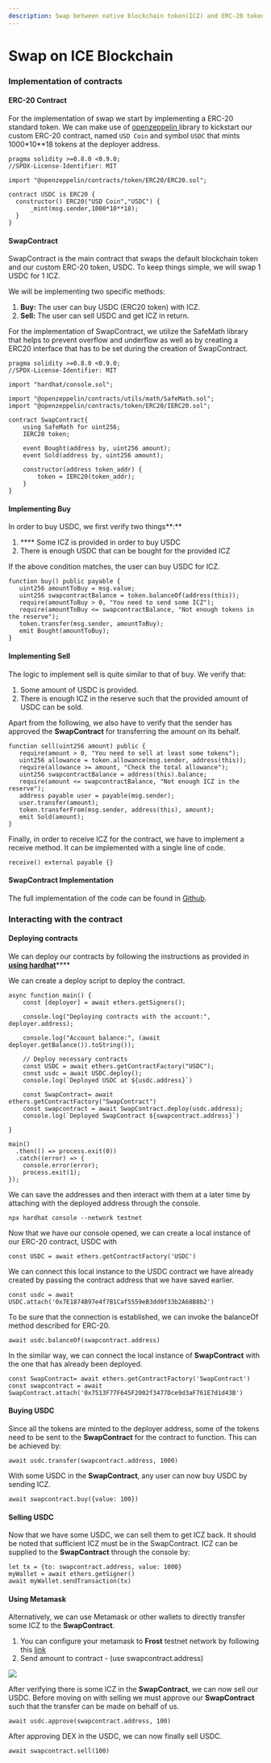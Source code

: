 ```yaml
---
description: Swap between native blockchain token(ICZ) and ERC-20 token.
---
```


# Swap on ICE Blockchain

### Implementation of contracts

#### **ERC-20 Contract**

For the implementation of swap we start by implementing a ERC-20 standard token. We can make use of [openzeppelin ](https://github.com/OpenZeppelin/openzeppelin-contracts)library to kickstart our custom ERC-20 contract, named `USD Coin` and symbol `USDC` that mints 1000\*10\*\*18 tokens at the deployer address.

```
pragma solidity >=0.8.0 <0.9.0;
//SPDX-License-Identifier: MIT

import "@openzeppelin/contracts/token/ERC20/ERC20.sol";

contract USDC is ERC20 {
  constructor() ERC20("USD Coin","USDC") {
      _mint(msg.sender,1000*10**18);
  }
}
```

#### **SwapContract**

SwapContract is the main contract that swaps the default blockchain token and our custom ERC-20 token, USDC. To keep things simple, we will swap 1 USDC for 1 ICZ.

We will be implementing two specific methods:

1. **Buy:** The user can buy USDC (ERC20 token) with ICZ.
2. **Sell:** The user can sell USDC and get ICZ in return.

For the implementation of SwapContract, we utilize the SafeMath library that helps to prevent overflow and underflow as well as by creating a ERC20 interface that has to be set during the creation of SwapContract.

```
pragma solidity >=0.8.0 <0.9.0;
//SPDX-License-Identifier: MIT

import "hardhat/console.sol";

import "@openzeppelin/contracts/utils/math/SafeMath.sol";
import "@openzeppelin/contracts/token/ERC20/IERC20.sol";

contract SwapContract{
    using SafeMath for uint256;
    IERC20 token;

    event Bought(address by, uint256 amount);
    event Sold(address by, uint256 amount);

    constructor(address token_addr) {
        token = IERC20(token_addr);
    }
}
```

#### **Implementing Buy**

In order to buy USDC, we first verify two things**:**

1. &#x20;**** Some ICZ is provided in order to buy USDC
2. There is enough USDC that can be bought for the provided ICZ

If the above condition matches, the user can buy USDC for ICZ.

```
function buy() public payable {
   uint256 amountToBuy = msg.value;
   uint256 swapcontractBalance = token.balanceOf(address(this));
   require(amountToBuy > 0, "You need to send some ICZ");
   require(amountToBuy <= swapcontractBalance, "Not enough tokens in the reserve");
   token.transfer(msg.sender, amountToBuy);
   emit Bought(amountToBuy);
}
```

#### **Implementing Sell**

The logic to implement sell is quite similar to that of buy. We verify that:

1. Some amount of USDC is provided.
2. There is enough ICZ in the reserve such that the provided amount of USDC can be sold.

Apart from the following, we also have to verify that the sender has approved the **SwapContract** for transferring the amount on its behalf.

```
function sell(uint256 amount) public {
   require(amount > 0, "You need to sell at least some tokens");
   uint256 allowance = token.allowance(msg.sender, address(this));
   require(allowance >= amount, "Check the total allowance");
   uint256 swapcontractBalance = address(this).balance;
   require(amount <= swapcontractBalance, "Not enough ICZ in the reserve");
   address payable user = payable(msg.sender);
   user.transfer(amount);
   token.transferFrom(msg.sender, address(this), amount);
   emit Sold(amount);
}
```

Finally, in order to receive ICZ for the contract, we have to implement a receive method. It can be implemented with a single line of code.

```
receive() external payable {}
```

#### &#x20;**SwapContract Implementation**

The full implementation of the code can be found in [Github](https://github.com/icondev99/DEX/).

### **Interacting with the contract**

#### **Deploying contracts**

We can deploy our contracts by following the instructions as provided in [**using hardhat**](../using-hardhat/)****

We can create a deploy script to deploy the contract.

```
async function main() {
    const [deployer] = await ethers.getSigners();
  
    console.log("Deploying contracts with the account:", deployer.address);
  
    console.log("Account balance:", (await deployer.getBalance()).toString());

    // Deploy necessary contracts
    const USDC = await ethers.getContractFactory("USDC");
    const usdc = await USDC.deploy();
    console.log(`Deployed USDC at ${usdc.address}`)
  
    const SwapContract= await ethers.getContractFactory("SwapContract")
    const swapcontract = await SwapContract.deploy(usdc.address);
    console.log(`Deployed SwapContract ${swapcontract.address}`)

}
  
main()
  .then(() => process.exit(0))
  .catch((error) => {
    console.error(error);
    process.exit(1);
});
```

We can save the addresses and then interact with them at a later time by attaching with the deployed address through the console.

```
npx hardhat console --network testnet
```

Now that we have our console opened, we can create a local instance of our ERC-20 contract, USDC with

```
const USDC = await ethers.getContractFactory('USDC')
```

We can connect this local instance to the USDC contract we have already created by passing the contract address that we have saved earlier.

```
const usdc = await USDC.attach('0x7E1874B97e4f7B1Caf5559eB3dd0f33b2A68B8b2')
```

To be sure that the connection is established, we can invoke the balanceOf method described for ERC-20.

```
await usdc.balanceOf(swapcontract.address)
```

In the similar way, we can connect the local instance of **SwapContract** with the one that has already been deployed.

```
const SwapContract= await ethers.getContractFactory('SwapContract')
const swapcontract = await SwapContract.attach('0x7513F77F645F2002f3477Dce9d3aF761E7d1d43B')
```

#### **Buying USDC**

Since all the tokens are minted to the deployer address, some of the tokens need to be sent to the **SwapContract** for the contract to function. This can be achieved by:

```
await usdc.transfer(swapcontract.address, 1000)
```

With some USDC in the **SwapContract**, any user can now buy USDC by sending ICZ.

```
await swapcontract.buy({value: 100})
```

#### **Selling USDC**

Now that we have some USDC, we can sell them to get ICZ back. It should be noted that sufficient ICZ must be in the SwapContract. ICZ can be supplied to the **SwapContract** through the console by:

```
let tx = {to: swapcontract.address, value: 1000}
myWallet = await ethers.getSigner()
await myWallet.sendTransaction(tx)
```

#### Using Metamask

Alternatively, we can use Metamask or other wallets to directly transfer some ICZ to the **SwapContract**.

1. You can configure your metamask to **Frost** testnet network by following this [link](../../ice-testnet-details/network-endpoints/interacting-with-frost-using-metamask.md)
2. Send amount to contract - (use swapcontract.address)

![](<../../.gitbook/assets/image (1).png>)

After verifying there is some ICZ in the **SwapContract**, we can now sell our USDC. Before moving on with selling we must approve our **SwapContract** such that the transfer can be made on behalf of us.

```
await usdc.approve(swapcontract.address, 100)
```

After approving DEX in the USDC, we can now finally sell USDC.

```
await swapcontract.sell(100)
```
